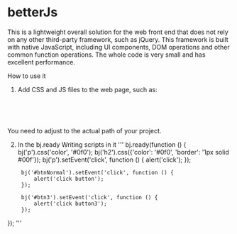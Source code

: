# betterJs
This is a lightweight overall solution for the web front end that does not rely on any other third-party framework, such as jQuery. This framework is built with native JavaScript, including UI components, DOM operations and other common function operations. The whole code is very small and has excellent performance.

How to use it

1. Add CSS and JS files to the web page, such as:
<pre>
<link rel="stylesheet" href="../../css/betterJs.css"></link> 
<script type="text/javascript" src="../../betterJs.js"></script>
</pre>

You need to adjust to the actual path of your project.

2. In the bj.ready Writing scripts in it
'''
 bj.ready(function () {
        bj('p').css('color', '#0f0');
        bj('h2').css({'color': '#0f0', 'border': '1px solid #00f'});
        bj('p').setEvent('click', function () {
            alert('click');
        });

        bj('#btnNormal').setEvent('click', function () {
            alert('click button');
        });

        bj('#btn3').setEvent('click', function () {
            alert('click button3');
        });

 });
 '''

